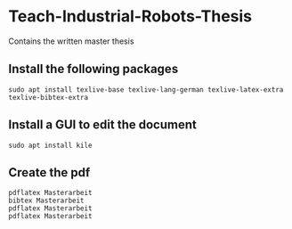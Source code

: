 # Teach-Industrial-Robots-Thesis
Contains the written master thesis

## Install the following packages
```console
sudo apt install texlive-base texlive-lang-german texlive-latex-extra texlive-bibtex-extra
```

## Install a GUI to edit the document
```console
sudo apt install kile
```

## Create the pdf
```console
pdflatex Masterarbeit
bibtex Masterarbeit
pdflatex Masterarbeit
pdflatex Masterarbeit
```
